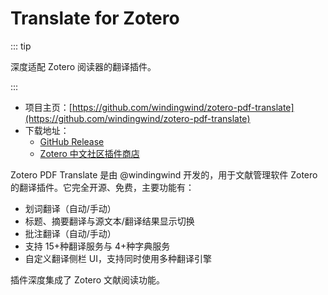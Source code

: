 # Translate for Zotero

::: tip

深度适配 Zotero 阅读器的翻译插件。

:::

- 项目主页：[https://github.com/windingwind/zotero-pdf-translate](https://github.com/windingwind/zotero-pdf-translate)
- 下载地址：
  - [GitHub Release](https://github.com/windingwind/zotero-pdf-translate/releases)
  - [Zotero 中文社区插件商店](https://zotero-chinese.com/plugins/#search=translate)

Zotero PDF Translate 是由 @windingwind 开发的，用于文献管理软件 Zotero 的翻译插件。它完全开源、免费，主要功能有：

- 划词翻译（自动/手动）
- 标题、摘要翻译与源文本/翻译结果显示切换
- 批注翻译（自动/手动）
- 支持 15+种翻译服务与 4+种字典服务
- 自定义翻译侧栏 UI，支持同时使用多种翻译引擎

插件深度集成了 Zotero 文献阅读功能。
